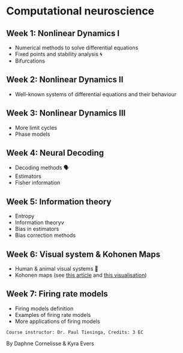 # Computational neuroscience

## Week 1: Nonlinear Dynamics I 

- Numerical methods to solve differential equations 
- Fixed points and stability analysis 🌀
- Bifurcations 

## Week 2: Nonlinear Dynamics II

- Well-known systems of differential equations and their behaviour 

## Week 3: Nonlinear Dynamics III

- More limit cycles 
- Phase models

## Week 4: Neural Decoding

- Decoding methods 🗣
- Estimators
- Fisher information

## Week 5: Information theory

- Entropy
- Information theoryv
- Bias in estimators
- Bias correction methods

## Week 6: Visual system & Kohonen Maps

- Human & animal visual systems 🧠
- Kohonen maps (see [this article](https://towardsdatascience.com/kohonen-self-organizing-maps-a29040d688da) and [this visualisation](http://complexity-explorables.org/explorables/yo-kohonen/))

## Week 7: Firing rate models

- Firing models definition
- Examples of firing rate models
- More applications of firing models

```
Course instructor: Dr. Paul Tiesinga, Credits: 3 EC
```

By Daphne Cornelisse & Kyra Evers

